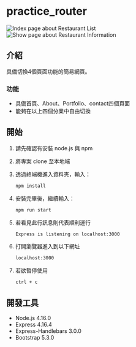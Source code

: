# practice_router

![Index page about Restaurant List](./public/image/01.png)
![Show page about Restaurant Information](./public/image/02.png)

## 介紹

具備切換4個頁面功能的簡易網頁。

### 功能

- 具備首頁、About、Portfolio、contact四個頁面
- 能夠在以上四個分業中自由切換

## 開始

1. 請先確認有安裝 node.js 與 npm
2. 將專案 clone 至本地端
3. 透過終端機進入資料夾，輸入：

   ```bash
   npm install
   ```

4. 安裝完畢後，繼續輸入：

   ```bash
   npm run start
   ```

5. 若看見此行訊息則代表順利運行

   ```bash
   Express is listening on localhost:3000
   ```

6. 打開瀏覽器進入到以下網址

   ```bash
   localhost:3000
   ```
7. 若欲暫停使用

   ```bash
   ctrl + c
   ```

## 開發工具

- Node.js 4.16.0
- Express 4.16.4
- Express-Handlebars 3.0.0
- Bootstrap 5.3.0
